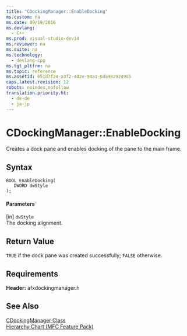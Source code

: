 ```yaml
---
title: "CDockingManager::EnableDocking"
ms.custom: na
ms.date: 09/19/2016
ms.devlang: 
  - C++
ms.prod: visual-studio-dev14
ms.reviewer: na
ms.suite: na
ms.technology: 
  - devlang-cpp
ms.tgt_pltfrm: na
ms.topic: reference
ms.assetid: 651d7f24-a3f2-4d2e-94a1-6da9829249d5
caps.latest.revision: 12
robots: noindex,nofollow
translation.priority.ht: 
  - de-de
  - ja-jp
---
```

# CDockingManager::EnableDocking
Creates a dock pane and enables docking of the pane to the main frame.  
  
## Syntax  
  
```  
BOOL EnableDocking(  
   DWORD dwStyle  
);  
```  
  
#### Parameters  
 [in] `dwStyle`  
 The docking alignment.  
  
## Return Value  
 `TRUE` if the dock pane was created successfully; `FALSE` otherwise.  
  
## Requirements  
 **Header:** afxdockingmanager.h  
  
## See Also  
 [CDockingManager Class](../vs140/CDockingManager-Class.md)   
 [Hierarchy Chart (MFC Feature Pack)](../vs140/Hierarchy-Chart.md)